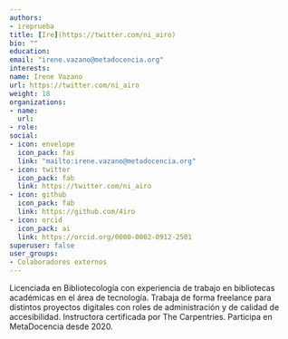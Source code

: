 ```yaml
---
authors:
- ireprueba
title: [Ire](https://twitter.com/ni_airo)
bio: ""
education:
email: "irene.vazano@metadocencia.org"
interests:
name: Irene Vazano
url: https://twitter.com/ni_airo
weight: 18
organizations:
- name: 
  url: 
- role:
social:
- icon: envelope
  icon_pack: fas
  link: "mailto:irene.vazano@metadocencia.org"
- icon: twitter
  icon_pack: fab
  link: https://twitter.com/ni_airo
- icon: github
  icon_pack: fab
  link: https://github.com/4iro
- icon: orcid
  icon_pack: ai
  link: https://orcid.org/0000-0002-0912-2501
superuser: false
user_groups:
- Colaboradores externos
---
```


Licenciada en Bibliotecología con experiencia de trabajo en bibliotecas académicas en el área de tecnología. Trabaja de forma freelance para distintos proyectos digitales con roles de administración y de calidad de accesibilidad. Instructora certificada por The Carpentries. Participa en MetaDocencia desde 2020.
